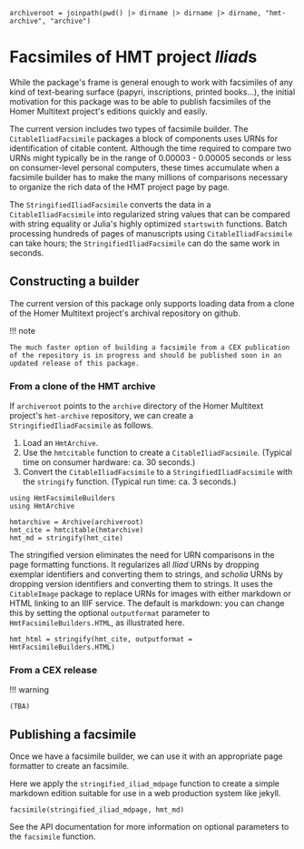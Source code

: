 ```@setup iliads
archiveroot = joinpath(pwd() |> dirname |> dirname |> dirname, "hmt-archive", "archive")

```

# Facsimiles of HMT project *Iliad*s


While the package's frame is general enough to work with facsimiles of any kind of text-bearing surface (papyri, inscriptions, printed books...), the initial motivation for this package was to be able to publish facsimiles of the Homer Multitext project's editions quickly and easily.

The current version includes two types of facsimile builder. The `CitableIliadFacsimile` packages a block of components uses URNs for identification of citable content.  Although the time required to compare two URNs might typically be in the range of 0.00003 - 0.00005 seconds or less on consumer-level personal computers, these times accumulate when a facsimile builder has to make the many millions of comparisons necessary to organize the rich data of the HMT project page by page.

The `StringifiedIliadFacsimile` converts the data in a `CitableIliadFacsimile` into regularized string values that can be compared with string equality or Julia's highly optimized `startswith` functions.  Batch processing hundreds of pages of manuscripts using `CitableIliadFacsimile` can take hours;  the `StringifiedIliadFacsimile` can do the same work in seconds.

## Constructing a builder

The current version of this package only supports loading data from a clone of the Homer Multitext project's archival repository on github.  

!!! note

    The much faster option of building a facsimile from a CEX publication of the repository is in progress and should be published soon in an updated release of this package.

### From a clone of the HMT archive

If `archiveroot` points to the `archive` directory of the Homer Multitext project's `hmt-archive` repository, we can create a `StringifiedIliadFacsimile` as follows.

1. Load an `HmtArchive`.
2. Use the `hmtcitable` function to create a `CitableIliadFacsimile`. (Typical time on consumer hardware: ca. 30 seconds.)
3. Convert the `CitableIliadFacsimile` to a `StringifiedIliadFacsimile` with the `stringify` function. (Typical run time: ca. 3 seconds.)

```@example iliads
using HmtFacsimileBuilders
using HmtArchive

hmtarchive = Archive(archiveroot)
hmt_cite = hmtcitable(hmtarchive)
hmt_md = stringify(hmt_cite)
```

The stringified version eliminates the need for URN comparisons in the page formatting functions.  It regularizes all *Iliad* URNs by dropping exemplar identifiers and converting them to strings, and *scholia* URNs by dropping version identifiers and converting them to strings.  It uses the `CitableImage` package to replace URNs for images with either markdown or HTML linking to an IIIF service.  The default is markdown:  you can change this by setting the optional `outputformat` parameter to `HmtFacsimileBuilders.HTML`, as illustrated here.


```@example iliads
hmt_html = stringify(hmt_cite, outputformat = HmtFacsimileBuilders.HTML)
```

### From a CEX release 

!!! warning

    (TBA)


## Publishing a facsimile

Once we have a facsimile builder, we can use it with an appropriate page formatter to create an facsimile.

Here we apply the `stringified_iliad_mdpage` function to create a simple markdown edition suitable for use in a web production system like jekyll.

```@example iliads
facsimile(stringified_iliad_mdpage, hmt_md)
```

See the API documentation for more information on optional parameters to the `facsimile` function.

